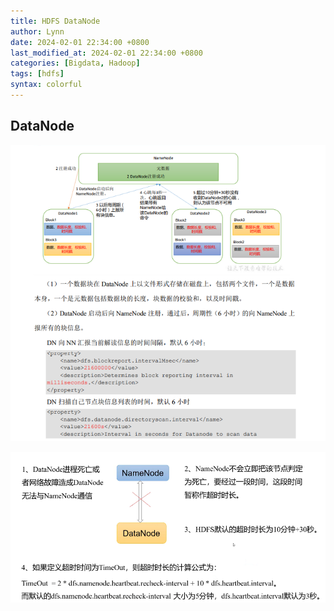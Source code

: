 ```yaml
---
title: HDFS DataNode
author: Lynn
date: 2024-02-01 22:34:00 +0800
last_modified_at: 2024-02-01 22:34:00 +0800
categories: [Bigdata, Hadoop]
tags: [hdfs]
syntax: colorful
---
```


## DataNode
![img.png](/blog_imgs/hadoop/hdfs/img_5.png)

![img.png](/blog_imgs/hadoop/hdfs/img_6.png)